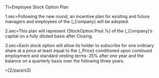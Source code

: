 Ti=Employee Stock Option Plan

1.sec=Following the new round, an incentive plan for existing and future managers and employees of the {_Company} will be adopted.

2.sec=This plan will represent {StockOption.Pool.%} of the {_Company}’s capital on a fully diluted basis after Closing.

3.sec=Each stock option will allow its holder to subscribe for one ordinary share at a price at least equal to the {_Price} conditioned upon continued employment and standard vesting terms: 25% after one year and the balance on a quarterly basis over the following three years.

=[Z/para/s3]
